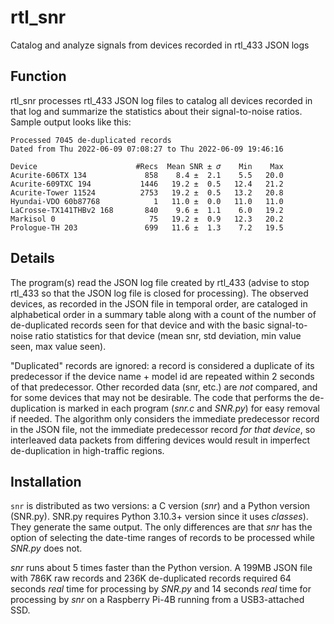 # rtl_snr
Catalog and analyze signals from devices recorded in rtl_433 JSON logs

## Function
rtl_snr processes rtl_433 JSON log files to catalog all devices recorded in that log and summarize the statistics about their signal-to-noise ratios.  Sample output looks like this:
```
Processed 7045 de-duplicated records
Dated from Thu 2022-06-09 07:08:27 to Thu 2022-06-09 19:46:16

Device                      #Recs  Mean SNR ± 𝜎    Min    Max
Acurite-606TX 134             858    8.4 ±  2.1    5.5   20.0
Acurite-609TXC 194           1446   19.2 ±  0.5   12.4   21.2
Acurite-Tower 11524          2753   19.2 ±  0.5   13.2   20.8
Hyundai-VDO 60b87768            1   11.0 ±  0.0   11.0   11.0
LaCrosse-TX141THBv2 168       840    9.6 ±  1.1    6.0   19.2
Markisol 0                     75   19.2 ±  0.9   12.3   20.2
Prologue-TH 203               699   11.6 ±  1.3    7.2   19.5
```

## Details
The program(s) read the JSON log file created by rtl_433 (advise to stop rtl_433 so that the JSON log file is closed for processing). The observed devices, as recorded in the JSON file in temporal order, are cataloged in alphabetical order in a summary table along with a count of the number of de-duplicated records seen for that device and with the basic signal-to-noise ratio statistics for that device (mean snr, std deviation, min value seen, max value seen). 

"Duplicated" records are ignored: a record is considered a duplicate of its predecessor if the device name + model id are repeated within 2 seconds of that predecessor.  Other recorded data (snr, etc.) are *not* compared, and for some devices that may not be desirable.  The code that performs the de-duplication is marked in each program (*snr.c* and *SNR.py*) for easy removal if needed.  The algorithm only considers the immediate predecessor record in the JSON file, not the immediate predecessor record *for that device*, so interleaved data packets from differing devices would result in imperfect de-duplication in high-traffic regions. 


## Installation
`snr` is distributed as two versions: a C version (*snr*) and a Python version (SNR.py).  SNR.py requires Python 3.10.3+ version since it uses *classes*).
They generate the same output.  The only differences are that *snr* has the option of selecting the date-time ranges of records to be processed while *SNR.py* does not.

*snr* runs about 5 times faster than the Python version.  A 199MB JSON file with 786K raw records and 236K de-duplicated records required 64 seconds *real* time for processing by *SNR.py* and 14 seconds *real* time for processing by *snr* on a Raspberry Pi-4B running from a USB3-attached SSD.




